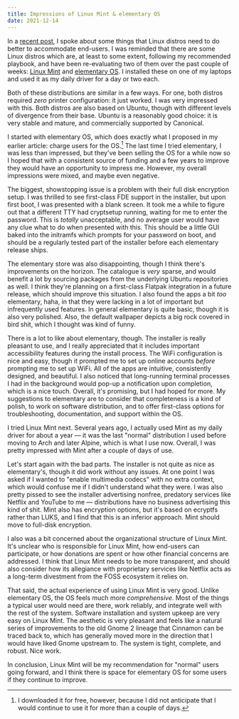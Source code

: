 ```yaml
---
title: Impressions of Linux Mint & elementary OS
date: 2021-12-14
---
```


In a [recent post], I spoke about some things that Linux distros need to do
better to accommodate end-users. I was reminded that there are some Linux distros
which are, at least to some extent, following my recommended playbook, and have
been re-evaluating two of them over the past couple of weeks: [Linux Mint] and
[elementary OS]. I installed these on one of my laptops and used it as my daily
driver for a day or two each.

[recent post]: https://drewdevault.com/2021/12/05/What-desktop-Linux-needs.html
[Linux Mint]: https://linuxmint.com
[elementary OS]: https://elementary.io

Both of these distributions are similar in a few ways. For one, both distros
required *zero* printer configuration: it just worked. I was very impressed with
this. Both distros are also based on Ubuntu, though with different levels of
divergence from their base. Ubuntu is a reasonably good choice: it is very
stable and mature, and commercially supported by Canonical.

I started with elementary OS, which does exactly what I proposed in my earlier
article: charge users for the OS.[^1] The last time I tried elementary, I was
less than impressed, but they've been selling the OS for a while now so I hoped
that with a consistent source of funding and a few years to improve they would
have an opportunity to impress me. However, my overall impressions were mixed,
and maybe even negative.

[^1]: I downloaded it for free, however, because I did not anticipate that I would continue to use it for more than a couple of days.

The biggest, showstopping issue is a problem with their full disk encryption
setup. I was thrilled to see first-class FDE support in the installer, but upon
first boot, I was presented with a blank screen. It took me a while to figure
out that a different TTY had cryptsetup running, waiting for me to enter the
password. This is *totally* unacceptable, and no average user would have any
clue what to do when presented with this. This should be a little GUI baked into
the initramfs which prompts for your password on boot, and should be a regularly
tested part of the installer before each elementary release ships.

The elementary store was also disappointing, though I think there's improvements
on the horizon. The catalogue is *very* sparse, and would benefit a lot by
sourcing packages from the underlying Ubuntu repositories as well. I think
they're planning on a first-class Flatpak integration in a future release, which
should improve this situation. I also found the apps a bit *too* elementary,
haha, in that they were lacking in a lot of important but infrequently used
features. In general elementary is quite basic, though it is also very polished.
Also, the default wallpaper depicts a big rock covered in bird shit, which I
thought was kind of funny.

There is a lot to like about elementary, though. The installer is really
pleasant to use, and I really appreciated that it includes important
accessibility features during the install process. The WiFi configuration is
nice and easy, though it prompted me to set up online accounts *before*
prompting me to set up WiFi. All of the apps are intuitive, consistently
designed, and beautiful. I also noticed that long-running terminal processes I
had in the background would pop-up a notification upon completion, which is a
nice touch. Overall, it's promising, but I had hoped for more. My suggestions to
elementary are to consider that completeness is a kind of polish, to work on
software distribution, and to offer first-class options for troubleshooting,
documentation, and support within the OS.

I tried Linux Mint next. Several years ago, I actually used Mint as my daily
driver for about a year &mdash; it was the last "normal" distribution I used
before moving to Arch and later Alpine, which is what I use now. Overall, I was
pretty impressed with Mint after a couple of days of use.

Let's start again with the bad parts. The installer is not quite as nice as
elementary's, though it did work without any issues. At one point I was asked if
I wanted to "enable multimedia codecs" with no extra context, which would
confuse me if I didn't understand what they were. I was also pretty pissed to
see the installer advertising nonfree, predatory services like Netflix and
YouTube to me &mdash; distributions have no business advertising this kind of
shit. Mint also has encryption options, but it's based on ecryptfs rather than
LUKS, and I find that this is an inferior approach. Mint should move to
full-disk encryption.

I also was a bit concerned about the organizational structure of Linux Mint.
It's unclear who is responsible for Linux Mint, how end-users can participate,
or how donations are spent or how other financial concerns are addressed. I
think that Linux Mint needs to be more transparent, and should also consider how
its allegiance with proprietary services like Netflix acts as a long-term
divestment from the FOSS ecosystem it relies on.

That said, the actual experience of using Linux Mint is very good. Unlike
elementary OS, the OS feels much more *comprehensive*. Most of the things a
typical user would need are there, work reliably, and integrate well with the
rest of the system. Software installation and system upkeep are very easy on
Linux Mint. The aesthetic is very pleasant and feels like a natural series of
improvements to the old Gnome 2 lineage that Cinnamon can be traced back to,
which has generally moved more in the direction that I would have liked Gnome
upstream to. The system is tight, complete, and robust. Nice work.

In conclusion, Linux Mint will be my recommendation for "normal" users going
forward, and I think there is space for elementary OS for some users if they
continue to improve.
